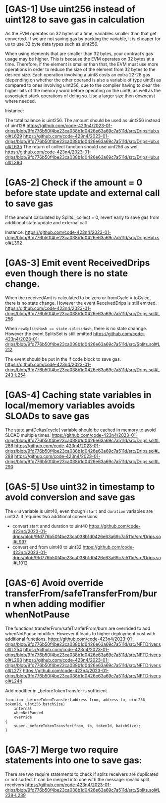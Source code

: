 # [GAS-1] Use uint256 instead of uint128 to save gas in calculation

As the EVM operates on 32 bytes at a time, variables smaller than that get converted. If we are not saving gas by packing the variable, it is cheaper for us to use 32 byte data types such as uint256.

When using elements that are smaller than 32 bytes, your contract’s gas usage may be higher. This is because the EVM operates on 32 bytes at a time. Therefore, if the element is smaller than that, the EVM must use more operations in order to reduce the size of the element from 32 bytes to the desired size.
Each operation involving a uint8 costs an extra 22-28 gas (depending on whether the other operand is also a variable of type uint8) as compared to ones involving uint256, due to the compiler having to clear the higher bits of the memory word before operating on the uint8, as well as the associated stack operations of doing so. Use a larger size then downcast where needed.

Instance:

The total balance is uint256. The amount should be used as uint256 instead of uint128
https://github.com/code-423n4/2023-01-drips/blob/9fd776b50f4be23ca038b1d0426e63a69c7a511d/src/DripsHub.sol#L629
https://github.com/code-423n4/2023-01-drips/blob/9fd776b50f4be23ca038b1d0426e63a69c7a511d/src/DripsHub.sol#L635
The return of collect function should use uint256 as well
https://github.com/code-423n4/2023-01-drips/blob/9fd776b50f4be23ca038b1d0426e63a69c7a511d/src/DripsHub.sol#L390


# [GAS-2] Check if the amount = 0 before state update and external call to save gas
If the amount calculated by Splits._collect = 0, revert early to save gas from additional state update and external call

Instance:
https://github.com/code-423n4/2023-01-drips/blob/9fd776b50f4be23ca038b1d0426e63a69c7a511d/src/DripsHub.sol#L392

# [GAS-3] Emit event ReceivedDrips even though there is no state change.
When the receivedAmt is calculated to be zero or fromCycle = toCylce, there is no state change. However the event ReceivedDrips is still emitted.
https://github.com/code-423n4/2023-01-drips/blob/9fd776b50f4be23ca038b1d0426e63a69c7a511d/src/Drips.sol#L256

When `newSplitsHash == state.splitsHash`, there is no state channge. However the event SplitsSet is still emitted
https://github.com/code-423n4/2023-01-drips/blob/9fd776b50f4be23ca038b1d0426e63a69c7a511d/src/Splits.sol#L212

The event should be put in the if code block to save gas.
https://github.com/code-423n4/2023-01-drips/blob/9fd776b50f4be23ca038b1d0426e63a69c7a511d/src/Drips.sol#L243-L254

# [GAS-4] Caching state variables in local/memory variables avoids SLOADs to save gas
The state.amtDeltas[cycle] variable should be cached in memory to avoid SLOAD multiple times.
https://github.com/code-423n4/2023-01-drips/blob/9fd776b50f4be23ca038b1d0426e63a69c7a511d/src/Drips.sol#L286
https://github.com/code-423n4/2023-01-drips/blob/9fd776b50f4be23ca038b1d0426e63a69c7a511d/src/Drips.sol#L288
https://github.com/code-423n4/2023-01-drips/blob/9fd776b50f4be23ca038b1d0426e63a69c7a511d/src/Drips.sol#L290

# [GAS-5] Use uint32 in timestamp to avoid conversion and save gas
The `end` variable is uint40, even though `start` and `duration` variables are uint32. It requires two additional conversions:
- convert start annd duration to uint40
https://github.com/code-423n4/2023-01-drips/blob/9fd776b50f4be23ca038b1d0426e63a69c7a511d/src/Drips.sol#L997
- convert end from uint40 to uint32
https://github.com/code-423n4/2023-01-drips/blob/9fd776b50f4be23ca038b1d0426e63a69c7a511d/src/Drips.sol#L1012

# [GAS-6] Avoid override transferFrom/safeTransferFrom/burn when adding modifier whenNotPause
The functions transferFrom/safeTranferFrom/burn are overrided to add whenNotPause modifier. However it leads to higher deployment cost with additional functions.
https://github.com/code-423n4/2023-01-drips/blob/9fd776b50f4be23ca038b1d0426e63a69c7a511d/src/NFTDriver.sol#L254
https://github.com/code-423n4/2023-01-drips/blob/9fd776b50f4be23ca038b1d0426e63a69c7a511d/src/NFTDriver.sol#L263
https://github.com/code-423n4/2023-01-drips/blob/9fd776b50f4be23ca038b1d0426e63a69c7a511d/src/NFTDriver.sol#L277
https://github.com/code-423n4/2023-01-drips/blob/9fd776b50f4be23ca038b1d0426e63a69c7a511d/src/NFTDriver.sol#L244

Add modifier in _beforeTokenTransfer is sufficient.

    function _beforeTokenTransfer(address from, address to, uint256 tokenId, uint256 batchSize)
        internal
        whenNotPaused
        override
    {
        super._beforeTokenTransfer(from, to, tokenId, batchSize);
    }

# [GAS-7] Merge two require statements into one to save gas:
There are two require statements to check if splits receivers are duplicated or not sorted. It can be merged into one with the message: invalid split receivers
https://github.com/code-423n4/2023-01-drips/blob/9fd776b50f4be23ca038b1d0426e63a69c7a511d/src/Splits.sol#L238-L239